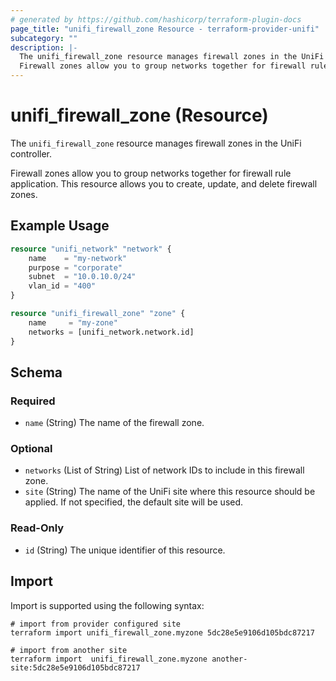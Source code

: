 ```yaml
---
# generated by https://github.com/hashicorp/terraform-plugin-docs
page_title: "unifi_firewall_zone Resource - terraform-provider-unifi"
subcategory: ""
description: |-
  The unifi_firewall_zone resource manages firewall zones in the UniFi controller.
  Firewall zones allow you to group networks together for firewall rule application. This resource allows you to create, update, and delete firewall zones.
---
```


# unifi_firewall_zone (Resource)

The `unifi_firewall_zone` resource manages firewall zones in the UniFi controller.

Firewall zones allow you to group networks together for firewall rule application. This resource allows you to create, update, and delete firewall zones.

## Example Usage

```terraform
resource "unifi_network" "network" {
    name    = "my-network"
    purpose = "corporate"
    subnet  = "10.0.10.0/24"
    vlan_id = "400"
}

resource "unifi_firewall_zone" "zone" {
    name     = "my-zone"
    networks = [unifi_network.network.id]
}
```

<!-- schema generated by tfplugindocs -->
## Schema

### Required

- `name` (String) The name of the firewall zone.

### Optional

- `networks` (List of String) List of network IDs to include in this firewall zone.
- `site` (String) The name of the UniFi site where this resource should be applied. If not specified, the default site will be used.

### Read-Only

- `id` (String) The unique identifier of this resource.

## Import

Import is supported using the following syntax:

```shell
# import from provider configured site
terraform import unifi_firewall_zone.myzone 5dc28e5e9106d105bdc87217

# import from another site
terraform import  unifi_firewall_zone.myzone another-site:5dc28e5e9106d105bdc87217
```
